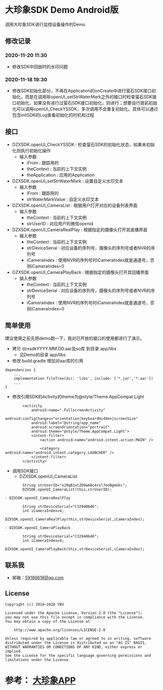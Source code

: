 # 大珍象SDK Demo Android版
调用大珍象SDK进行监控设备操作的Demo

## 修改记录
### 2020-11-20 11:30
- 修改SDK中回放时的水印问题
### 2020-11-18 19:30
- 修改SDK初始化部分，不再在Application的onCreate中进行萤石SDK接口初始化，而是在调用除openUI_setStrWaterMark之外的接口时检查萤石SDK接口初始化，如果没有进行过萤石SDK接口初始化，则进行；想要自行提前初始化可以调用openUI_CheckYSSDK，多次调用不会重复初始化。具体可以通过包含initSDK的Log查看初始化的时机和过程

## 接口
- DZXSDK.openUI_CheckYSSDK : 检查萤石SDK的初始化状态，如果未初始化则执行初始化操作
    - 输入参数
        - iFrom : 跟踪用的
        - theContext : 当前的上下文实例
        - theApplication : 应用的Application
- DZXSDK.openUI_setStrWaterMark : 设置自定义水印文本
    - 输入参数
        - iFrom : 跟踪用的
        - strWaterMarkValue : 自定义水印文本
- DZXSDK.openUI_CameraList : 根据用户打开对应的设备列表界面
    - 输入参数
        - theContext : 当前的上下文实例
        - strUserID : 对应用户的微信openid
- DZXSDK.openUI_CameraRealPlay : 根据指定的摄像头打开其直播界面
    - 输入参数
        - theContext : 当前的上下文实例
        - strDeviceSerial : 对应设备的序列号，摄像头的序列号或者NVR的序列号
        - iCameraIndex : 使用NVR的序列号时iCameraIndex就是通道号，否则iCameraIndex=0
- DZXSDK.openUI_CameraPlayBack : 根据指定的摄像头打开其回播界面
    - 输入参数
        - theContext : 当前的上下文实例
        - strDeviceSerial : 对应设备的序列号，摄像头的序列号或者NVR的序列号
        - iCameraIndex : 使用NVR的序列号时iCameraIndex就是通道号，否则iCameraIndex=0

## 简单使用
建议使用之前先把demo跑一下，我对已开放的接口的使用都进行了演示。

- 拷贝 dzxsdkYYYY.MM.DD.aar及so库 到目录 app/libs
    - 见Demo的目录 app/libs
- 修改 build.gradle 增加对aar库的引用
```
dependencies {
    ...
    implementation fileTree(dir: 'libs', include: ['*.jar','*.aar'])
    ...
}
```
- 修改引用SDK的Activity的theme为@style/Theme.AppCompat.Light
```
        <activity
            android:name=".FullscreenActivity"
            android:configChanges="orientation|keyboardHidden|screenSize"
            android:label="@string/app_name"
            android:screenOrientation="portrait"
            android:theme="@style/Theme.AppCompat.Light">
            <intent-filter>
                <action android:name="android.intent.action.MAIN" />

                <category android:name="android.intent.category.LAUNCHER" />
            </intent-filter>
        </activity>
```
- 调用SDK接口
    - DZXSDK.openUI_CameraList
```
        String strUserID="oJ0qB1utZD9wm8c4rxl7eoBgmUkc";
        DZXSDK.openUI_CameraList(this,strUserID);
```
    - DZXSDK.openUI_CameraRealPlay
```
        String strDeviceSerial="C32940646";
        int iCameraIndex=4;
        DZXSDK.openUI_CameraRealPlay(this,strDeviceSerial,iCameraIndex);
```
    - DZXSDK.openUI_CameraPlayBack
```
        String strDeviceSerial="C32940646";
        int iCameraIndex=4;
        DZXSDK.openUI_CameraPlayBack(this,strDeviceSerial,iCameraIndex);
```
   
## 联系我
- 邮箱：59186618@qq.com

## License
```
Copyright (c) 2019~2020 YBX

Licensed under the Apache License, Version 2.0 (the "License");
you may not use this file except in compliance with the License.
You may obtain a copy of the License at

    http://www.apache.org/licenses/LICENSE-2.0

Unless required by applicable law or agreed to in writing, software
distributed under the License is distributed on an "AS IS" BASIS,
WITHOUT WARRANTIES OR CONDITIONS OF ANY KIND, either express or implied.
See the License for the specific language governing permissions and
limitations under the License.
```

# 参考： [大珍象APP](http://tuyun.ybxin.net/apk/dzxapp.apk)

